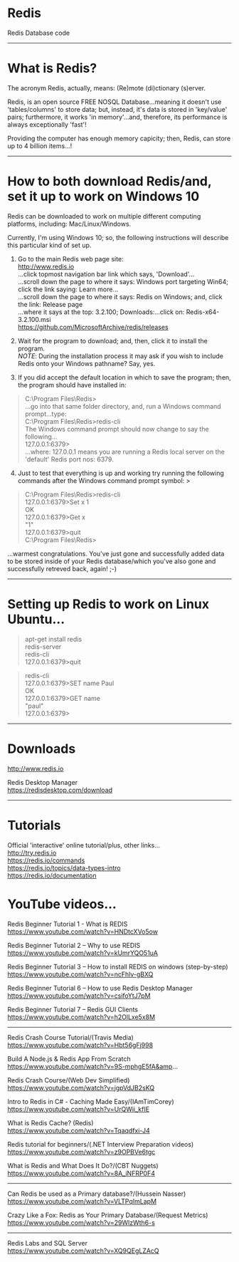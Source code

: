 # Redis
Redis Database code

-----

# What is Redis?  

The acronym Redis, actually, means: (Re)mote (di)ctionary (s)erver. 

Redis, is an open source FREE NOSQL Database...meaning it doesn't use 'tables/columns' to store data; but, instead, it's data is stored in 'key/value' pairs; furthermore, it works 'in memory'...and, therefore, its performance is always exceptionally 'fast'! 

Providing the computer has enough memory capicity; then, Redis, can store up to 4 billion items...! 

-----

# How to both download Redis/and, set it up to work on Windows 10
   
Redis can be downloaded to work on multiple different computing platforms, including: Mac/Linux/Windows.  

Currently, I'm using Windows 10; so, the following instructions will describe this particular kind of set up.  

1. Go to the main Redis web page site:   
   http://www.redis.io  
   ...click topmost navigation bar link which says, 'Download'...  
   ...scroll down the page to where it says: Windows port targeting Win64; click the link saying: Learn more...  
   ...scroll down the page to where it says: Redis on Windows; and, click the link: Release page  
   ...where it says at the top: 3.2.100; Downloads:...click on: Redis-x64-3.2.100.msi  
   https://github.com/MicrosoftArchive/redis/releases  

2. Wait for the program to download; and, then, click it to install the program.    
*NOTE*: During the installation process it may ask if you wish to include Redis onto your Windows pathname? Say, yes.   

3. If you did accept the default location in which to save the program; then, the program should have installed in:  
> C:\Program Files\Redis>   
...go into that same folder directory, and, run a Windows command prompt...type:  
> C:\Program Files\Redis>redis-cli  
The Windows command prompt should now change to say the following...  
> 127.0.0.1:6379>  
...where: 127.0.0.1 means you are running a Redis local server on the 'default' Redis port nos: 6379.   


4. Just to test that everything is up and working try running the following commands after the Windows command prompt symbol: >  
> C:\Program Files\Redis>redis-cli    
> 127.0.0.1:6379>Set x 1   
> OK  
> 127.0.0.1:6379>Get x  
> "1"  
> 127.0.0.1:6379>quit  
> C:\Program Files\Redis>    

...warmest congratulations. You've just gone and successfully added data to be stored inside of your Redis database/which you've also gone and successfully retreved back, again! ;-)  

-----

# Setting up Redis to work on Linux Ubuntu...

> apt-get install redis  
> redis-server  
> redis-cli  
> 127.0.0.1:6379>quit  

> redis-cli  
> 127.0.0.1:6379>SET name Paul  
> OK  
> 127.0.0.1:6379>GET name  
> "paul"  
> 127.0.0.1:6379>  

-----

# Downloads

http://www.redis.io   

Redis Desktop Manager  
https://redisdesktop.com/download  

-----

# Tutorials

Official 'interactive' online tutorial/plus, other links...    
http://try.redis.io  
https://redis.io/commands  
https://redis.io/topics/data-types-intro  
https://redis.io/documentation  

# YouTube videos...

Redis Beginner Tutorial 1 - What is REDIS    
https://www.youtube.com/watch?v=HNDtcXVo5ow    

Redis Beginner Tutorial 2 – Why to use REDIS  
https://www.youtube.com/watch?v=kUmrYQO51uA  

Redis Beginner Tutorial 3 – How to install REDIS on windows (step-by-step)  
https://www.youtube.com/watch?v=ncFhlv-gBXQ  

Redis Beginner Tutorial 6 – How to use Redis Desktop Manager  
https://www.youtube.com/watch?v=csifoYtJ7pM  

Redis Beginner Tutorial 7 – Redis GUI Clients  
https://www.youtube.com/watch?v=h2OlLxe5x8M  

-----

Redis Crash Course Tutorial/(Travis Media)  
https://www.youtube.com/watch?v=Hbt56gFj998  

Build A Node.js & Redis App From Scratch  
https://www.youtube.com/watch?v=9S-mphgE5fA&amp...    

Redis Crash Course/(Web Dev Simplified)  
https://www.youtube.com/watch?v=jgpVdJB2sKQ    

Intro to Redis in C# - Caching Made Easy/(IAmTimCorey)    
https://www.youtube.com/watch?v=UrQWii_kfIE    

What is Redis Cache? (Redis)  
https://www.youtube.com/watch?v=Tqaqdfxi-J4    

Redis tutorial for beginners/(.NET Interview Preparation videos)  
https://www.youtube.com/watch?v=z9OPBVe6tgc  

What is Redis and What Does It Do?/(CBT Nuggets)    
https://www.youtube.com/watch?v=8A_iNFRP0F4  

-----

Can Redis be used as a Primary database?/(Hussein Nasser)  
https://www.youtube.com/watch?v=VLTPqImLapM  

Crazy Like a Fox: Redis as Your Primary Database/(Request Metrics)    
https://www.youtube.com/watch?v=29WlzWth6-s  

-----

Redis Labs and SQL Server  
https://www.youtube.com/watch?v=XQ9QEgLZAcQ  



